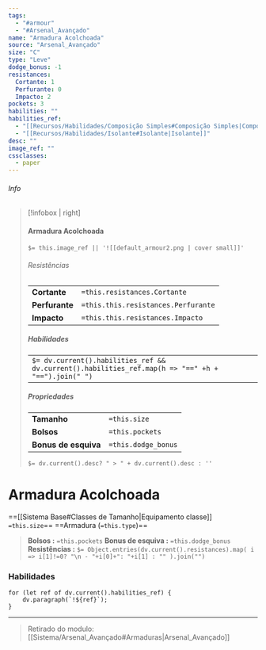 ```yaml
---
tags:
  - "#armour"
  - "#Arsenal_Avançado"
name: "Armadura Acolchoada"
source: "Arsenal_Avançado"
size: "C"
type: "Leve"
dodge_bonus: -1 
resistances:
  Cortante: 1 
  Perfurante: 0 
  Impacto: 2 
pockets: 3 
habilities: ""
habilities_ref: 
  - "[[Recursos/Habilidades/Composição Simples#Composição Simples|Composição Simples]]"
  - "[[Recursos/Habilidades/Isolante#Isolante|Isolante]]" 
desc: ""
image_ref: ""
cssclasses:
  - paper
---
```

###### Info
> [!infobox | right]
> ####   Armadura Acolchoada
> `$= this.image_ref || '![[default_armour2.png | cover small]]' `
> 
> ###### Resistências
> | | |
> | ---- |  --- |
> | **Cortante** | `=this.resistances.Cortante`|
> | **Perfurante** | `=this.this.resistances.Perfurante` |
> | **Impacto** | `=this.this.resistances.Impacto` |
>
> 
> ##### Habilidades
> | |
> | ---- | 
> | `$= dv.current().habilities_ref && dv.current().habilities_ref.map(h => "==" +h + "==").join(" ")` | 
>
>
> ##### Propriedades 
> | | |
> | ---- |  --- |
> | **Tamanho** | `=this.size`|
> | **Bolsos** | `=this.pockets` |
> | **Bonus de esquiva** | `=this.dodge_bonus` |
> `$= dv.current().desc? " > " + dv.current().desc : ''`


# Armadura Acolchoada

==[[Sistema Base#Classes de Tamanho|Equipamento classe]] `=this.size`== ==Armadura (`=this.type`)==
> **Bolsos :**   `=this.pockets` 
> **Bonus de esquiva :**  `=this.dodge_bonus`
> **Resistências :** `$= Object.entries(dv.current().resistances).map( i => i[1]!=0? "\n - "+i[0]+": "+i[1] : "" ).join("")`


### Habilidades

```dataviewjs
for (let ref of dv.current().habilities_ref) {
    dv.paragraph(`!${ref}`);
}
```

---

> Retirado do modulo: [[Sistema/Arsenal_Avançado#Armaduras|Arsenal_Avançado]]

